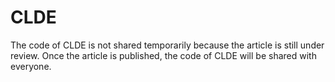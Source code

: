 # CLDE
The code of CLDE is not shared temporarily because the article is still under review. Once the article is published, the code of CLDE will be shared with everyone.
